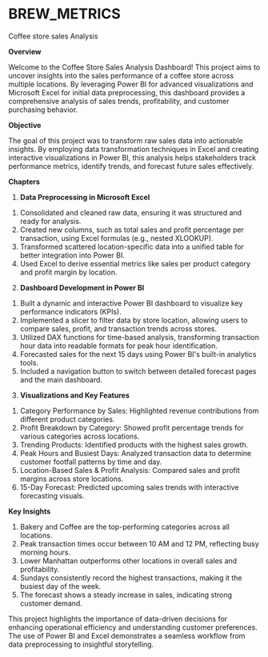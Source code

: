 # BREW_METRICS

Coffee store sales Analysis

**Overview**

Welcome to the Coffee Store Sales Analysis Dashboard! This project aims to uncover insights into the sales performance of a coffee store across multiple locations. By leveraging Power BI for advanced visualizations and Microsoft Excel for initial data preprocessing, this dashboard provides a comprehensive analysis of sales trends, profitability, and customer purchasing behavior.

**Objective**

The goal of this project was to transform raw sales data into actionable insights. By employing data transformation techniques in Excel and creating interactive visualizations in Power BI, this analysis helps stakeholders track performance metrics, identify trends, and forecast future sales effectively.

**Chapters**

1. **Data Preprocessing in Microsoft Excel**

1) Consolidated and cleaned raw data, ensuring it was structured and ready for analysis.
2) Created new columns, such as total sales and profit percentage per transaction, using Excel formulas (e.g., nested XLOOKUP).
3) Transformed scattered location-specific data into a unified table for better integration into Power BI.
4) Used Excel to derive essential metrics like sales per product category and profit margin by location.

2. **Dashboard Development in Power BI**

1) Built a dynamic and interactive Power BI dashboard to visualize key performance indicators (KPIs).
2) Implemented a slicer to filter data by store location, allowing users to compare sales, profit, and transaction trends across stores.
3) Utilized DAX functions for time-based analysis, transforming transaction hour data into readable formats for peak hour identification.
4) Forecasted sales for the next 15 days using Power BI's built-in analytics tools.
5) Included a navigation button to switch between detailed forecast pages and the main dashboard.

3. **Visualizations and Key Features**

1) Category Performance by Sales: Highlighted revenue contributions from different product categories.
2) Profit Breakdown by Category: Showed profit percentage trends for various categories across locations.
3) Trending Products: Identified products with the highest sales growth.
4) Peak Hours and Busiest Days: Analyzed transaction data to determine customer footfall patterns by time and day.
5) Location-Based Sales & Profit Analysis: Compared sales and profit margins across store locations.
6) 15-Day Forecast: Predicted upcoming sales trends with interactive forecasting visuals.

**Key Insights**

1) Bakery and Coffee are the top-performing categories across all locations.
2) Peak transaction times occur between 10 AM and 12 PM, reflecting busy morning hours.
3) Lower Manhattan outperforms other locations in overall sales and profitability.
4) Sundays consistently record the highest transactions, making it the busiest day of the week.
5) The forecast shows a steady increase in sales, indicating strong customer demand.
   
This project highlights the importance of data-driven decisions for enhancing operational efficiency and understanding customer preferences. The use of Power BI and Excel demonstrates a seamless workflow from data preprocessing to insightful storytelling.
